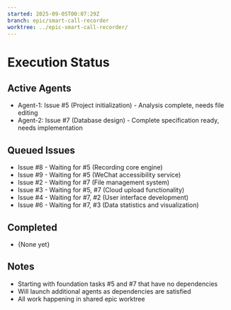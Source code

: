 ```yaml
---
started: 2025-09-05T00:07:29Z
branch: epic/smart-call-recorder
worktree: ../epic-smart-call-recorder/
---
```


# Execution Status

## Active Agents
- Agent-1: Issue #5 (Project initialization) - Analysis complete, needs file editing
- Agent-2: Issue #7 (Database design) - Complete specification ready, needs implementation

## Queued Issues
- Issue #8 - Waiting for #5 (Recording core engine)
- Issue #9 - Waiting for #5 (WeChat accessibility service)
- Issue #2 - Waiting for #7 (File management system)
- Issue #3 - Waiting for #5, #7 (Cloud upload functionality)
- Issue #4 - Waiting for #7, #2 (User interface development)
- Issue #6 - Waiting for #7, #3 (Data statistics and visualization)

## Completed
- {None yet}

## Notes
- Starting with foundation tasks #5 and #7 that have no dependencies
- Will launch additional agents as dependencies are satisfied
- All work happening in shared epic worktree